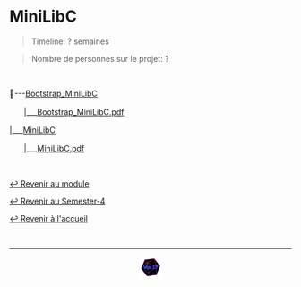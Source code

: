 # MiniLibC

> Timeline: ? semaines

> Nombre de personnes sur le projet: ?

<br>

📂---[Bootstrap_MiniLibC](https://github.com/Studio-17/Epitech-Subjects/tree/main/Semester-4/B-ASM-400/MiniLibC/Bootstrap_MiniLibC)

ㅤㅤ|\_\_\_[Bootstrap_MiniLibC.pdf](https://github.com/Studio-17/Epitech-Subjects/blob/main/Semester-4/B-ASM-400/MiniLibC/Bootstrap_MiniLibC/Bootstrap_MiniLibC.pdf)

|\_\_\_[MiniLibC](https://github.com/Studio-17/Epitech-Subjects/tree/main/Semester-4/B-ASM-400/MiniLibC/MiniLibC)

ㅤㅤ|\_\_\_[MiniLibC.pdf](https://github.com/Studio-17/Epitech-Subjects/blob/main/Semester-4/B-ASM-400/MiniLibC/MiniLibC/MiniLibC.pdf)


<br>

[↩️ Revenir au module](https://github.com/Studio-17/Epitech-Subjects/tree/main/Semester-4/B-ASM-400)

[↩️ Revenir au Semester-4](https://github.com/Studio-17/Epitech-Subjects/tree/main/Semester-4)

[↩️ Revenir à l'accueil](https://github.com/Studio-17/Epitech-Subjects)

<br>

---

<div align="center">

<a href="https://github.com/Studio-17" target="_blank"><img src="../../../assets/voc17.gif" width="40"></a>

</div>